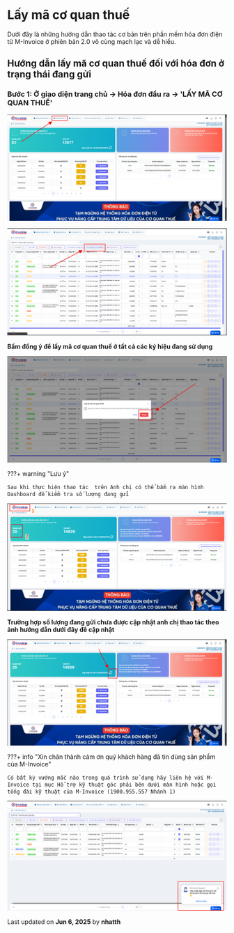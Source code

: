 # **Lấy mã cơ quan thuế**

Dưới đây là những hướng dẫn thao tác cơ bản trên phần mềm hóa đơn điện tử M-Invoice ở phiên bản 2.0 vô cùng mạch lạc và dễ hiểu.

## **Hướng dẫn lấy mã cơ quan thuế đối với hóa đơn ở trạng thái đang gửi**

### **Bước 1: Ở giao diện trang chủ -> Hóa đơn đầu ra -> 'LẤY MÃ CƠ QUAN THUẾ'**

![Hình 1](../../assets/images/invoice2/2.0_lay-macqt_1.png)

![Hình 2](../../assets/images/invoice2/2.0_lay-macqt_2.png)

**Bấm đồng ý để lấy mã cơ quan thuế ở tất cả các ký hiệu đang sử dụng**

![Hình 3](../../assets/images/invoice2/2.0_lay-macqt_3.png)

???+ warning "Lưu ý"

    Sau khi thực hiện thao tác  trên Anh chị có thể bấm ra màn hình Dashboard để kiểm tra số lượng đang gửi

![Hình 4](../../assets/images/invoice2/2.0_lay-macqt_5.png)

**Trường hợp số lượng đang gửi chưa được cập nhật anh chị thao tác theo ảnh hướng dẫn dưới đây để cập nhật**

![Hình 5](../../assets/images/invoice2/2.0_lay-macqt_6.png)

???+ info "Xin chân thành cảm ơn quý khách hàng đã tin dùng sản phẩm của M-Invoice"

    Có bất kỳ vướng mắc nào trong quá trình sử dụng hãy liên hệ với M-Invoice tại mục Hỗ trợ kỹ thuật góc phải bên dưới màn hình hoặc gọi tổng đài kỹ thuật của M-Invoice (1900.955.557 Nhánh 1)

![Hình 4](../../assets/images/invoice2/hotro.png)

<div class="last-updated">Last updated on <strong>Jun 6, 2025</strong> by <strong>nhatth</strong></div>
